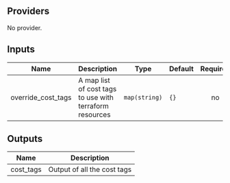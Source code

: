 
## Providers

No provider.

## Inputs

| Name | Description | Type | Default | Required |
|------|-------------|------|---------|:-----:|
| override\_cost\_tags | A map list of cost tags to use with terraform resources | `map(string)` | `{}` | no |

## Outputs

| Name | Description |
|------|-------------|
| cost\_tags | Output of all the cost tags |

